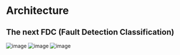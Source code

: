# Architecture
## The next FDC (Fault Detection Classification)
![image](https://user-images.githubusercontent.com/33934527/53374725-86289a00-399c-11e9-9185-f65c870b983c.png)
![image](https://user-images.githubusercontent.com/33934527/53462310-be0c0c00-3a86-11e9-8bba-a9da84b9a7cd.png)
![image](https://user-images.githubusercontent.com/33934527/53462423-0c210f80-3a87-11e9-812a-07fb14c4ad9e.png)
